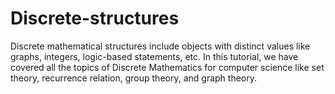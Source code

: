 # Discrete-structures
Discrete mathematical structures include objects with distinct values like graphs, integers, logic-based statements, etc. In this tutorial, we have covered all the topics of Discrete Mathematics for computer science like set theory, recurrence relation, group theory, and graph theory.
